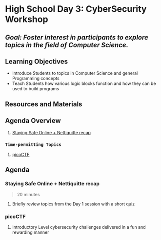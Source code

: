 # High School Day 3: CyberSecurity Workshop

## *Goal: Foster interest in participants to explore topics in the field of Computer Science.*

## Learning Objectives

- Introduce Students to topics in Computer Science and general Programming concepts
- Teach Students how various logic blocks function and how they can be used to build programs

## Resources and Materials

[//]: # (TODO)

## Agenda Overview

1. [Staying Safe Online + Nettiquitte recap](#staying-safe-online--nettiquitte)

### `Time-permitting Topics`

1. [picoCTF]()

## Agenda

### Staying Safe Online + Nettiquitte recap

> 20 minutes

1. Briefly review topics from the Day 1 session with a short quiz

### picoCTF

1. Introductory Level cybersecurity challenges delivered in a fun and rewarding manner
